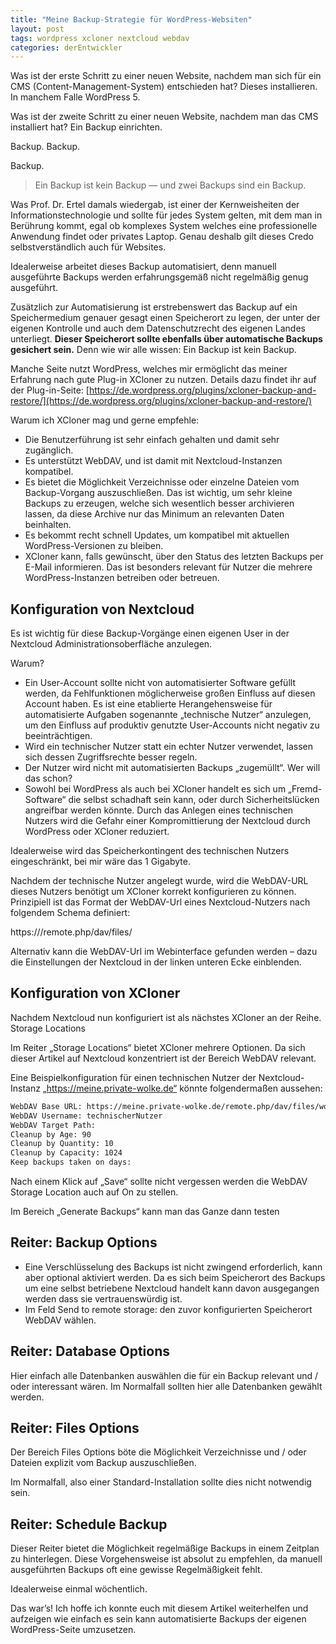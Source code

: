 ```yaml
---
title: "Meine Backup-Strategie für WordPress-Websiten"
layout: post
tags: wordpress xcloner nextcloud webdav
categories: derEntwickler
---
```


Was ist der erste Schritt zu einer neuen Website, nachdem man sich für ein CMS (Content-Management-System) entschieden hat? Dieses installieren. In manchem Falle WordPress 5.

Was ist der zweite Schritt zu einer neuen Website, nachdem man das CMS installiert hat? Ein Backup einrichten.

Backup. Backup.

Backup.

> Ein Backup ist kein Backup — und zwei Backups sind ein Backup.

Was Prof. Dr. Ertel damals wiedergab, ist einer der Kernweisheiten der Informationstechnologie und sollte für jedes System gelten, mit dem man in Berührung kommt, egal ob komplexes System welches eine professionelle Anwendung findet oder privates Laptop. Genau deshalb gilt dieses Credo selbstverständlich auch für Websites.

Idealerweise arbeitet dieses Backup automatisiert, denn manuell ausgeführte Backups werden erfahrungsgemäß nicht regelmäßig genug ausgeführt.

Zusätzlich zur Automatisierung ist erstrebenswert das Backup auf ein Speichermedium genauer gesagt einen Speicherort zu legen, der unter der eigenen Kontrolle und auch dem Datenschutzrecht des eigenen Landes unterliegt. **Dieser Speicherort sollte ebenfalls über automatische Backups gesichert sein.** Denn wie wir alle wissen: Ein Backup ist kein Backup.

Manche Seite nutzt WordPress, welches mir ermöglicht das meiner Erfahrung nach gute Plug-in XCloner zu nutzen. Details dazu findet ihr auf der Plug-in-Seite: [https://de.wordpress.org/plugins/xcloner-backup-and-restore/](https://de.wordpress.org/plugins/xcloner-backup-and-restore/)

Warum ich XCloner mag und gerne empfehle:

- Die Benutzerführung ist sehr einfach gehalten und damit sehr zugänglich.
- Es unterstützt WebDAV, und ist damit mit Nextcloud-Instanzen kompatibel.
- Es bietet die Möglichkeit Verzeichnisse oder einzelne Dateien vom Backup-Vorgang auszuschließen. Das ist wichtig, um sehr kleine Backups zu erzeugen, welche sich wesentlich besser archivieren lassen, da diese Archive nur das Minimum an relevanten Daten beinhalten.
- Es bekommt recht schnell Updates, um kompatibel mit aktuellen WordPress-Versionen zu bleiben.
- XCloner kann, falls gewünscht, über den Status des letzten Backups per E-Mail informieren. Das ist besonders relevant für Nutzer die mehrere WordPress-Instanzen betreiben oder betreuen.

## Konfiguration von Nextcloud

Es ist wichtig für diese Backup-Vorgänge einen eigenen User in der Nextcloud Administrationsoberfläche anzulegen.

Warum?

- Ein User-Account sollte nicht von automatisierter Software gefüllt werden, da Fehlfunktionen möglicherweise großen Einfluss auf diesen Account haben. Es ist eine etablierte Herangehensweise für automatisierte Aufgaben sogenannte „technische Nutzer“ anzulegen, um den Einfluss auf produktiv genutzte User-Accounts nicht negativ zu beeinträchtigen.
- Wird ein technischer Nutzer statt ein echter Nutzer verwendet, lassen sich dessen Zugriffsrechte besser regeln.
- Der Nutzer wird nicht mit automatisierten Backups „zugemüllt“. Wer will das schon?
- Sowohl bei WordPress als auch bei XCloner handelt es sich um „Fremd-Software“ die selbst schadhaft sein kann, oder durch Sicherheitslücken angreifbar werden könnte. Durch das Anlegen eines technischen Nutzers wird die Gefahr einer Kompromittierung der Nextcloud durch WordPress oder XCloner reduziert.

Idealerweise wird das Speicherkontingent des technischen Nutzers eingeschränkt, bei mir wäre das 1 Gigabyte.

Nachdem der technische Nutzer angelegt wurde, wird die WebDAV-URL dieses Nutzers benötigt um XCloner korrekt konfigurieren zu können. Prinzipiell ist das Format der WebDAV-Url eines Nextcloud-Nutzers nach folgendem Schema definiert:

https://<url-der-cloud>/remote.php/dav/files/<nutzername>

Alternativ kann die WebDAV-Url im Webinterface gefunden werden – dazu die Einstellungen der Nextcloud in der linken unteren Ecke einblenden.

## Konfiguration von XCloner

Nachdem Nextcloud nun konfiguriert ist als nächstes XCloner an der Reihe.
Storage Locations

Im Reiter „Storage Locations“ bietet XCloner mehrere Optionen. Da sich dieser Artikel auf Nextcloud konzentriert ist der Bereich WebDAV relevant.

Eine Beispielkonfiguration für einen technischen Nutzer der Nextcloud-Instanz „https://meine.private-wolke.de“ könnte folgendermaßen aussehen:

```bash
WebDAV Base URL: https://meine.private-wolke.de/remote.php/dav/files/wordpress/
WebDAV Username: technischerNutzer
WebDAV Target Path: 
Cleanup by Age: 90
Cleanup by Quantity: 10
Cleanup by Capacity: 1024
Keep backups taken on days:
```

Nach einem Klick auf „Save“ sollte nicht vergessen werden die WebDAV Storage Location auch auf On zu stellen.

Im Bereich „Generate Backups“ kann man das Ganze dann testen

## Reiter: Backup Options

- Eine Verschlüsselung des Backups ist nicht zwingend erforderlich, kann aber optional aktiviert werden. Da es sich beim Speicherort des Backups um eine selbst betriebene Nextcloud handelt kann davon ausgegangen werden dass sie vertrauenswürdig ist.
- Im Feld Send to remote storage: den zuvor konfigurierten Speicherort WebDAV wählen.

## Reiter: Database Options

Hier einfach alle Datenbanken auswählen die für ein Backup relevant und / oder interessant wären. Im Normalfall sollten hier alle Datenbanken gewählt werden.

## Reiter: Files Options

Der Bereich Files Options böte die Möglichkeit Verzeichnisse und / oder Dateien explizit vom Backup auszuschließen.

Im Normalfall, also einer Standard-Installation sollte dies nicht notwendig sein.

## Reiter: Schedule Backup

Dieser Reiter bietet die Möglichkeit regelmäßige Backups in einem Zeitplan zu hinterlegen. Diese Vorgehensweise ist absolut zu empfehlen, da manuell ausgeführten Backups oft eine gewisse Regelmäßigkeit fehlt.

Idealerweise einmal wöchentlich.

Das war’s! Ich hoffe ich konnte euch mit diesem Artikel weiterhelfen und aufzeigen wie einfach es sein kann automatisierte Backups der eigenen WordPress-Seite umzusetzen.